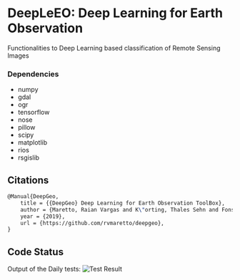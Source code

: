 # DeepLeEO: Deep Learning for Earth Observation

Functionalities to Deep Learning based classification of Remote Sensing Images

### Dependencies
* numpy
* gdal
* ogr
* tensorflow
* nose
* pillow
* scipy
* matplotlib
* rios
* rsgislib

## Citations

```latex
@Manual{DeepGeo,
    title = {{DeepGeo} Deep Learning for Earth Observation ToolBox},
    author = {Maretto, Raian Vargas and K\"orting, Thales Sehn and Fonseca, Leila Maria Garcia},
    year = {2019},
    url = {https://github.com/rvmaretto/deepgeo},
}
```

## Code Status

Output of the Daily tests: ![Test Result](https://travis-ci.com/rvmaretto/DeepLeEO.svg?token=hzZBUnY2fxA36rz9qeM9&branch=master)
